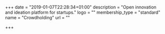 +++
date = "2019-01-07T22:28:34+01:00"
description = "Open innovation and ideation platform for startups."
logo = ""
membership_type = "standard"
name = "Crowdholding"
url = ""

+++
